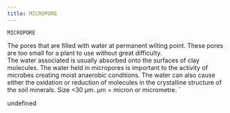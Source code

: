 ```yaml
---
title: MICROPORE
---
```

`MICROPORE`

The pores that are filled with water at permanent wilting point. 
These pores are too small for a plant to use without great difficulty.  
The water associated is usually absorbed onto the surfaces of clay molecules. 
The water held in micropores is important to the activity of microbes creating moist anaerobic conditions.
The water can also cause either the oxidation or reduction of molecules in the crystalline structure of the soil minerals.
Size <30 μm.
μm = micron or micrometre.
`

undefined